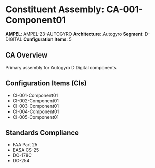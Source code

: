 # Constituent Assembly: CA-001-Component01

**AMPEL**: AMPEL-23-AUTOGYRO
**Architecture**: Autogyro
**Segment**: D-DIGITAL
**Configuration Items**: 5

## CA Overview
Primary assembly for Autogyro D Digital components.

## Configuration Items (CIs)
- CI-001-Component01
- CI-002-Component01
- CI-003-Component01
- CI-004-Component01
- CI-005-Component01

## Standards Compliance
- FAA Part 25
- EASA CS-25
- DO-178C
- DO-254
